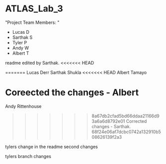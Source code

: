 # ATLAS_Lab_3
"Project Team Members: "
- Lucas D
- Sarthak S
- Tyler P
- Andy W
- Albert T

readme edited by Sarthak.
<<<<<<< HEAD

=======
Lucas Derr
Sarthak Shukla
<<<<<<< HEAD
Albert Tamayo

Coreected the changes - Albert
=======
Andy Rittenhouse
>>>>>>> 8a67db2cfad5bd66ddaa21166d93a6a6d8792e01
Corrected changes - Sarthak.
>>>>>>> 68f24e06af7dcbc0742a132910b508626139f2a3

tylers change in the readme
second changes

tylers branch changes
